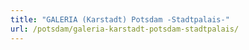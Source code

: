 ```yaml
---
title: "GALERIA (Karstadt) Potsdam -Stadtpalais-"
url: /potsdam/galeria-karstadt-potsdam-stadtpalais/
---
```

